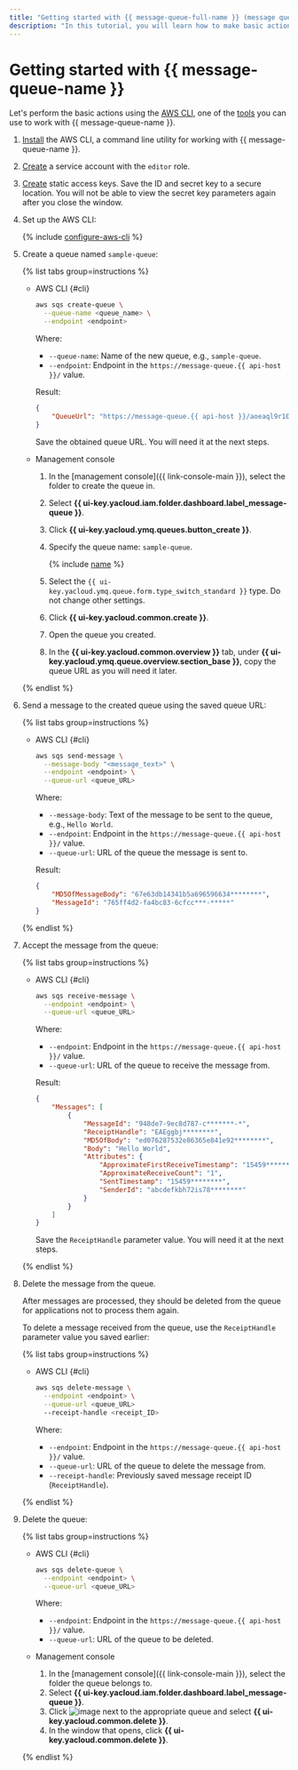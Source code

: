 ```yaml
---
title: "Getting started with {{ message-queue-full-name }} (message queues)"
description: "In this tutorial, you will learn how to make basic actions with message queues in {{ message-queue-full-name }}. First of all, install the AWS CLI, a command line utility for working with {{ message-queue-name }}."
---
```


# Getting started with {{ message-queue-name }}

Let's perform the basic actions using the [AWS CLI](https://aws.amazon.com/cli/), one of the [tools](instruments/index.md) you can use to work with {{ message-queue-name }}.

1. [Install](https://docs.aws.amazon.com/cli/latest/userguide/getting-started-install.html) the AWS CLI, a command line utility for working with {{ message-queue-name }}.
1. [Create](../iam/operations/sa/create.md) a service account with the `editor` role.
1. [Create](../iam/operations/sa/create-access-key.md) static access keys. Save the ID and secret key to a secure location. You will not be able to view the secret key parameters again after you close the window.
1. Set up the AWS CLI:

   {% include [configure-aws-cli](../_includes/message-queue/configure-aws-cli.md) %}

1. Create a queue named `sample-queue`:

   {% list tabs group=instructions %}

   - AWS CLI {#cli}

      ```bash
      aws sqs create-queue \
        --queue-name <queue_name> \
        --endpoint <endpoint>
      ```

      Where:

      * `--queue-name`: Name of the new queue, e.g., `sample-queue`.
      * `--endpoint`: Endpoint in the `https://message-queue.{{ api-host }}/` value.

      Result:

      ```json
      {
          "QueueUrl": "https://message-queue.{{ api-host }}/aoeaql9r10cd********/000000000000002n034r/sample-queue"
      }
      ```

      Save the obtained queue URL. You will need it at the next steps.

   - Management console

      1. In the [management console]({{ link-console-main }}), select the folder to create the queue in.
      1. Select **{{ ui-key.yacloud.iam.folder.dashboard.label_message-queue }}**.
      1. Click **{{ ui-key.yacloud.ymq.queues.button_create }}**.
      1. Specify the queue name: `sample-queue`.

         {% include [name](../_includes/message-queue/ymq-name.md) %}

      1. Select the `{{ ui-key.yacloud.ymq.queue.form.type_switch_standard }}` type. Do not change other settings.
      1. Click **{{ ui-key.yacloud.common.create }}**.
      1. Open the queue you created.
      1. In the **{{ ui-key.yacloud.common.overview }}** tab, under **{{ ui-key.yacloud.ymq.queue.overview.section_base }}**, copy the queue URL as you will need it later.


   {% endlist %}

1. Send a message to the created queue using the saved queue URL:

   {% list tabs group=instructions %}

   - AWS CLI {#cli}

      ```bash
      aws sqs send-message \
        --message-body "<message_text>" \
        --endpoint <endpoint> \
        --queue-url <queue_URL>
      ```

      Where:

      * `--message-body`: Text of the message to be sent to the queue, e.g., `Hello World`.
      * `--endpoint`: Endpoint in the `https://message-queue.{{ api-host }}/` value.
      * `--queue-url`: URL of the queue the message is sent to.

      Result:

      ```json
      {
          "MD5OfMessageBody": "67e63db14341b5a696596634********",
          "MessageId": "765ff4d2-fa4bc83-6cfcc***-*****"
      }
      ```

   {% endlist %}

1. Accept the message from the queue:

   {% list tabs group=instructions %}

   - AWS CLI {#cli}

      ```bash
      aws sqs receive-message \
        --endpoint <endpoint> \
        --queue-url <queue_URL>
      ```

      Where:

      * `--endpoint`: Endpoint in the `https://message-queue.{{ api-host }}/` value.
      * `--queue-url`: URL of the queue to receive the message from.

      Result:

      ```json
      {
          "Messages": [
              {
                  "MessageId": "948de7-9ec8d787-c*******-*",
                  "ReceiptHandle": "EAEggbj********",
                  "MD5OfBody": "ed076287532e86365e841e92********",
                  "Body": "Hello World",
                  "Attributes": {
                      "ApproximateFirstReceiveTimestamp": "15459********",
                      "ApproximateReceiveCount": "1",
                      "SentTimestamp": "15459********",
                      "SenderId": "abcdefkbh72is78********"
                  }
              }
          ]
      }
      ```

      Save the `ReceiptHandle` parameter value. You will need it at the next steps.

   {% endlist %}

1. Delete the message from the queue.

   After messages are processed, they should be deleted from the queue for applications not to process them again.

   To delete a message received from the queue, use the `ReceiptHandle` parameter value you saved earlier:

   {% list tabs group=instructions %}

   - AWS CLI {#cli}

      ```bash
      aws sqs delete-message \
        --endpoint <endpoint> \
        --queue-url <queue_URL>
        --receipt-handle <receipt_ID>
      ```
      Where:

      * `--endpoint`: Endpoint in the `https://message-queue.{{ api-host }}/` value.
      * `--queue-url`: URL of the queue to delete the message from.
      * `--receipt-handle`: Previously saved message receipt ID (`ReceiptHandle`).

   {% endlist %}

1. Delete the queue:

   {% list tabs group=instructions %}

   - AWS CLI {#cli}

      ```bash
      aws sqs delete-queue \
        --endpoint <endpoint> \
        --queue-url <queue_URL>
      ```

      Where:

      * `--endpoint`: Endpoint in the `https://message-queue.{{ api-host }}/` value.
      * `--queue-url`: URL of the queue to be deleted.

   - Management console

      1. In the [management console]({{ link-console-main }}), select the folder the queue belongs to.
      1. Select **{{ ui-key.yacloud.iam.folder.dashboard.label_message-queue }}**.
      1. Click ![image](../_assets/console-icons/ellipsis.svg) next to the appropriate queue and select **{{ ui-key.yacloud.common.delete }}**.
      1. In the window that opens, click **{{ ui-key.yacloud.common.delete }}**.

   {% endlist %}
